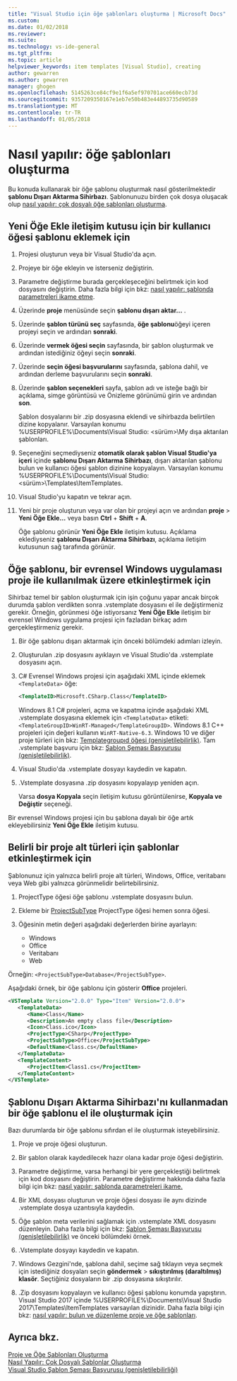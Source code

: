 ```yaml
---
title: "Visual Studio için öğe şablonları oluşturma | Microsoft Docs"
ms.custom: 
ms.date: 01/02/2018
ms.reviewer: 
ms.suite: 
ms.technology: vs-ide-general
ms.tgt_pltfrm: 
ms.topic: article
helpviewer_keywords: item templates [Visual Studio], creating
author: gewarren
ms.author: gewarren
manager: ghogen
ms.openlocfilehash: 5145263ce84cf9e1f6a5ef970701ace660ecb73d
ms.sourcegitcommit: 9357209350167e1eb7e50b483e44893735d90589
ms.translationtype: MT
ms.contentlocale: tr-TR
ms.lasthandoff: 01/05/2018
---
```

# <a name="how-to-create-item-templates"></a>Nasıl yapılır: öğe şablonları oluşturma

Bu konuda kullanarak bir öğe şablonu oluşturmak nasıl gösterilmektedir **şablonu Dışarı Aktarma Sihirbazı**. Şablonunuzu birden çok dosya oluşacak olup [nasıl yapılır: çok dosyalı öğe şablonları oluşturma](../ide/how-to-create-multi-file-item-templates.md).

## <a name="to-add-a-user-item-template-to-the-add-new-item-dialog-box"></a>Yeni Öğe Ekle iletişim kutusu için bir kullanıcı öğesi şablonu eklemek için

1. Projesi oluşturun veya bir Visual Studio'da açın.

1. Projeye bir öğe ekleyin ve isterseniz değiştirin.

1. Parametre değiştirme burada gerçekleşeceğini belirtmek için kod dosyasını değiştirin. Daha fazla bilgi için bkz: [nasıl yapılır: şablonda parametreleri ikame etme](../ide/how-to-substitute-parameters-in-a-template.md).

1. Üzerinde **proje** menüsünde seçin **şablonu dışarı aktar...** .

1. Üzerinde **şablon türünü seç** sayfasında, **öğe şablonu**öğeyi içeren projeyi seçin ve ardından **sonraki**.

1. Üzerinde **vermek öğesi seçin** sayfasında, bir şablon oluşturmak ve ardından istediğiniz öğeyi seçin **sonraki**.

1. Üzerinde **seçin öğesi başvurularını** sayfasında, şablona dahil, ve ardından derleme başvurularını seçin **sonraki**.

1. Üzerinde **şablon seçenekleri** sayfa, şablon adı ve isteğe bağlı bir açıklama, simge görüntüsü ve Önizleme görünümü girin ve ardından **son**.

    Şablon dosyalarını bir .zip dosyasına eklendi ve sihirbazda belirtilen dizine kopyalanır. Varsayılan konumu %USERPROFILE%\Documents\Visual Studio: \<sürüm\>\My dışa aktarılan şablonları.

1. Seçeneğini seçmediyseniz **otomatik olarak şablon Visual Studio'ya içeri** içinde **şablonu Dışarı Aktarma Sihirbazı**, dışarı aktarılan şablonu bulun ve kullanıcı öğesi şablon dizinine kopyalayın. Varsayılan konumu %USERPROFILE%\Documents\Visual Studio: \<sürüm\>\Templates\ItemTemplates.

1. Visual Studio'yu kapatın ve tekrar açın.

1. Yeni bir proje oluşturun veya var olan bir projeyi açın ve ardından **proje** > **Yeni Öğe Ekle...**  veya basın **Ctrl** + **Shift** + **A**.

   Öğe şablonu görünür **Yeni Öğe Ekle** iletişim kutusu. Açıklama eklediyseniz **şablonu Dışarı Aktarma Sihirbazı**, açıklama iletişim kutusunun sağ tarafında görünür.

## <a name="to-enable-the-item-template-to-be-used-in-a-universal-windows-app-project"></a>Öğe şablonu, bir evrensel Windows uygulaması proje ile kullanılmak üzere etkinleştirmek için

Sihirbaz temel bir şablon oluşturmak için işin çoğunu yapar ancak birçok durumda şablon verdikten sonra .vstemplate dosyasını el ile değiştirmeniz gerekir. Örneğin, görünmesi öğe istiyorsanız **Yeni Öğe Ekle** iletişim bir evrensel Windows uygulama projesi için fazladan birkaç adım gerçekleştirmeniz gerekir.

1. Bir öğe şablonu dışarı aktarmak için önceki bölümdeki adımları izleyin.

1. Oluşturulan .zip dosyasını ayıklayın ve Visual Studio'da .vstemplate dosyasını açın.

1. C# Evrensel Windows projesi için aşağıdaki XML içinde eklemek `<TemplateData>` öğe:

   ```xml
   <TemplateID>Microsoft.CSharp.Class</TemplateID>
   ```

   Windows 8.1 C# projeleri, açma ve kapatma içinde aşağıdaki XML .vstemplate dosyasına eklemek için `<TemplateData>` etiketi: `<TemplateGroupID>WinRT-Managed</TemplateGroupID>`. Windows 8.1 C++ projeleri için değeri kullanın `WinRT-Native-6.3`. Windows 10 ve diğer proje türleri için bkz: [Templategroupıd öğesi (genişletilebilirlik)](../extensibility/templategroupid-element-visual-studio-templates.md). Tam .vstemplate başvuru için bkz: [Şablon Şeması Başvurusu (genişletilebilirlik)](../extensibility/visual-studio-template-schema-reference.md).

1. Visual Studio'da .vstemplate dosyayı kaydedin ve kapatın.

1. .Vstemplate dosyasına .zip dosyasını kopyalayıp yeniden açın.

     Varsa **dosya Kopyala** seçin iletişim kutusu görüntülenirse, **Kopyala ve Değiştir** seçeneği.

Bir evrensel Windows projesi için bu şablona dayalı bir öğe artık ekleyebilirsiniz **Yeni Öğe Ekle** iletişim kutusu.

## <a name="to-enable-templates-for-specific-project-subtypes"></a>Belirli bir proje alt türleri için şablonlar etkinleştirmek için

Şablonunuz için yalnızca belirli proje alt türleri, Windows, Office, veritabanı veya Web gibi yalnızca görünmelidir belirtebilirsiniz.

1. ProjectType öğesi öğe şablonu .vstemplate dosyasını bulun.

1. Ekleme bir [ProjectSubType](../extensibility/projectsubtype-element-visual-studio-templates.md) ProjectType öğesi hemen sonra öğesi.

1. Öğesinin metin değeri aşağıdaki değerlerden birine ayarlayın:

    - Windows
    - Office
    - Veritabanı
    - Web

Örneğin: `<ProjectSubType>Database</ProjectSubType>`.

Aşağıdaki örnek, bir öğe şablonu için gösterir **Office** projeleri.

```xml
<VSTemplate Version="2.0.0" Type="Item" Version="2.0.0">
   <TemplateData>
      <Name>Class</Name>
      <Description>An empty class file</Description>
      <Icon>Class.ico</Icon>
      <ProjectType>CSharp</ProjectType>
      <ProjectSubType>Office</ProjectSubType>
      <DefaultName>Class.cs</DefaultName>
   </TemplateData>
   <TemplateContent>
      <ProjectItem>Class1.cs</ProjectItem>
   </TemplateContent>
</VSTemplate>
```

## <a name="to-manually-create-an-item-template-without-using-the-export-template-wizard"></a>Şablonu Dışarı Aktarma Sihirbazı'nı kullanmadan bir öğe şablonu el ile oluşturmak için

Bazı durumlarda bir öğe şablonu sıfırdan el ile oluşturmak isteyebilirsiniz.

1. Proje ve proje öğesi oluşturun.

1. Bir şablon olarak kaydedilecek hazır olana kadar proje öğesi değiştirin.

1. Parametre değiştirme, varsa herhangi bir yere gerçekleştiği belirtmek için kod dosyasını değiştirin. Parametre değiştirme hakkında daha fazla bilgi için bkz: [nasıl yapılır: şablonda parametreleri ikame.](../ide/how-to-substitute-parameters-in-a-template.md)

1. Bir XML dosyası oluşturun ve proje öğesi dosyası ile aynı dizinde .vstemplate dosya uzantısıyla kaydedin.

1. Öğe şablon meta verilerini sağlamak için .vstemplate XML dosyasını düzenleyin. Daha fazla bilgi için bkz: [Şablon Şeması Başvurusu (genişletilebilirlik)](../extensibility/visual-studio-template-schema-reference.md) ve önceki bölümdeki örnek.

1. .Vstemplate dosyayı kaydedin ve kapatın.

1. Windows Gezgini'nde, şablona dahil, seçime sağ tıklayın veya seçmek için istediğiniz dosyaları seçin **göndermek** > **sıkıştırılmış (daraltılmış) klasör**. Seçtiğiniz dosyaların bir .zip dosyasına sıkıştırılır.

1. .Zip dosyasını kopyalayın ve kullanıcı öğesi şablonu konumda yapıştırın. Visual Studio 2017 içinde %USERPROFILE%\Documents\Visual Studio 2017\Templates\ItemTemplates varsayılan dizinidir. Daha fazla bilgi için bkz: [nasıl yapılır: bulun ve düzenleme proje ve öğe şablonları](../ide/how-to-locate-and-organize-project-and-item-templates.md).

## <a name="see-also"></a>Ayrıca bkz.

[Proje ve Öğe Şablonları Oluşturma](../ide/creating-project-and-item-templates.md)  
[Nasıl Yapılır: Çok Dosyalı Şablonlar Oluşturma](../ide/how-to-create-multi-file-item-templates.md)  
[Visual Studio Şablon Şeması Başvurusu (genişletilebilirliği)](../extensibility/visual-studio-template-schema-reference.md)
